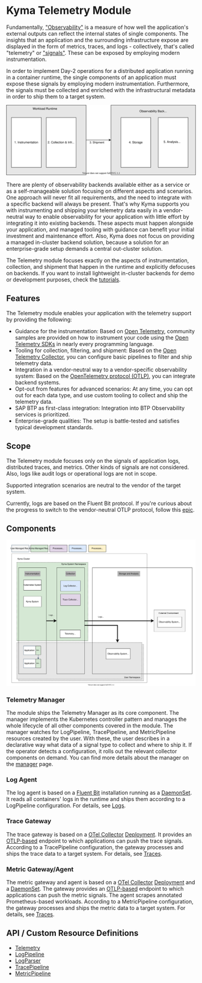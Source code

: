 
# Kyma Telemetry Module

Fundamentally, ["Observability"](https://opentelemetry.io/docs/concepts/observability-primer/) is a measure of how well the application's external outputs can reflect the internal states of single components. The insights that an application and the surrounding infrastructure expose are displayed in the form of metrics, traces, and logs - collectively, that's called "telemetry" or ["signals"](https://opentelemetry.io/docs/concepts/signals/). These can be exposed by employing modern instrumentation.

In order to implement Day-2 operations for a distributed application running in a container runtime, the single components of an application must expose these signals by employing modern instrumentation. Furthermore, the signals must be collected and enriched with the infrastructural metadata in order to ship them to a target system.

![Stages of Observability](./assets/general-stages.drawio.svg)

There are plenty of observability backends available either as a service or as a self-manageable solution focusing on different aspects and scenarios. One approach will never fit all requirements, and the need to integrate with a specific backend will always be present. That's why Kyma supports you with instrumenting and shipping your telemetry data easily in a vendor-neutral way to enable observability for your application with little effort by integrating it into existing backends. These aspects must happen alongside your application, and managed tooling with guidance can benefit your initial investment and maintenance effort. Also, Kyma does not focus on providing a managed in-cluster backend solution, because a solution for an enterprise-grade setup demands a central out-cluster solution.

The Telemetry module focuses exactly on the aspects of instrumentation, collection, and shipment that happen in the runtime and explicitly defocuses on backends. If you want to install lightweight in-cluster backends for demo or development purposes, check the [tutorials](05-tutorials.md).

## Features

The Telemetry module enables your application with the telemetry support by providing the following:

- Guidance for the instrumentation: Based on [Open Telemetry](https://opentelemetry.io/), community samples are provided on how to instrument your code using the [Open Telemetry SDKs](https://opentelemetry.io/docs/instrumentation/) in nearly every programming language.
- Tooling for collection, filtering, and shipment: Based on the [Open Telemetry Collector](https://opentelemetry.io/docs/collector/), you can configure basic pipelines to filter and ship telemetry data.
- Integration in a vendor-neutral way to a vendor-specific observability system: Based on the [OpenTelemetry protocol (OTLP)](https://opentelemetry.io/docs/reference/specification/protocol/), you can integrate backend systems.
- Opt-out from features for advanced scenarios: At any time, you can opt out for each data type, and use custom tooling to collect and ship the telemetry data.
- SAP BTP as first-class integration: Integration into BTP Observability services is prioritized.
- Enterprise-grade qualities: The setup is battle-tested and satisfies typical development standards.

## Scope

The Telemetry module focuses only on the signals of application logs, distributed traces, and metrics. Other kinds of signals are not considered. Also, logs like audit logs or operational logs are not in scope.

Supported integration scenarios are neutral to the vendor of the target system.

Currently, logs are based on the Fluent Bit protocol. If you're curious about the progress to switch to the vendor-neutral OTLP protocol, follow this [epic](https://github.com/kyma-project/kyma/issues/16307).


## Components

![Components](./assets/general-components.drawio.svg)

### Telemetry Manager

The module ships the Telemetry Manager as its core component. The manager implements the Kubernetes controller pattern and manages the whole lifecycle of all other components covered in the module. The manager watches for LogPipeline, TracePipeline, and MetricPipeline resources created by the user. With these, the user describes in a declarative way what data of a signal type to collect and where to ship it.
If the operator detects a configuration, it rolls out the relevant collector components on demand.
You can find more details about the manager on the [manager](./01-manager.md) page.

### Log Agent

The log agent is based on a [Fluent Bit](https://fluentbit.io/) installation running as a [DaemonSet](https://kubernetes.io/docs/concepts/workloads/controllers/daemonset/). It reads all containers' logs in the runtime and ships them according to a LogPipeline configuration. For details, see [Logs](./02-logs.md).

### Trace Gateway

The trace gateway is based on a [OTel Collector](https://opentelemetry.io/docs/collector/) [Deployment](https://kubernetes.io/docs/concepts/workloads/controllers/deployment/). It provides an [OTLP-based](https://opentelemetry.io/docs/reference/specification/protocol/) endpoint to which applications can push the trace signals. According to a TracePipeline configuration, the gateway processes and ships the trace data to a target system. For details, see [Traces](./03-traces.md).

### Metric Gateway/Agent

The metric gateway and agent is based on a [OTel Collector](https://opentelemetry.io/docs/collector/) [Deployment](https://kubernetes.io/docs/concepts/workloads/controllers/deployment/) and a [DaemonSet](https://kubernetes.io/docs/concepts/workloads/controllers/daemonset/). The gateway provides an [OTLP-based](https://opentelemetry.io/docs/reference/specification/protocol/) endpoint to which applications can push the metric signals. The agent scrapes annotated Prometheus-based workloads. According to a MetricPipeline configuration, the gateway processes and ships the metric data to a target system. For details, see [Traces](./04-metrics.md).

## API / Custom Resource Definitions

- [Telemetry](./resources/01-telemetry.md)
- [LogPipeline](./resources/02-logpipeline.md)
- [LogParser](./resources/03-logparser.md)
- [TracePipeline](./resources/04-tracepipeline.md)
- [MetricPipeline](./resources/05-metricpipeline.md)
